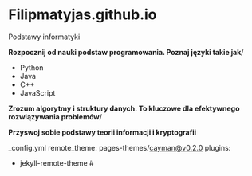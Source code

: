 # Filipmatyjas.github.io


Podstawy informatyki 

**Rozpocznij od nauki podstaw programowania. Poznaj języki takie jak**/
- Python
- Java
- C++ 
-  JavaScript

**Zrozum algorytmy i struktury danych. To kluczowe dla efektywnego rozwiązywania problemów**/


**Przyswoj sobie podstawy teorii informacji i kryptografii**

_config.yml
remote_theme: pages-themes/cayman@v0.2.0
plugins:
- jekyll-remote-theme #
